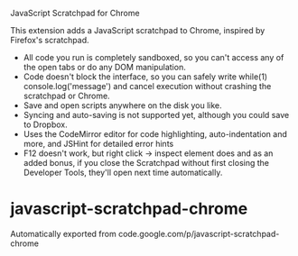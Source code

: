 
JavaScript Scratchpad for Chrome

This extension adds a JavaScript scratchpad to Chrome, inspired by Firefox's scratchpad.

* All code you run is completely sandboxed, so you can't access any of the open tabs or do any DOM manipulation.
* Code doesn't block the interface, so you can safely write while(1) console.log('message') and cancel execution without crashing the scratchpad or Chrome.
* Save and open scripts anywhere on the disk you like.
* Syncing and auto-saving is not supported yet, although you could save to Dropbox.
* Uses the CodeMirror editor for code highlighting, auto-indentation and more, and JSHint for detailed error hints
* F12 doesn't work, but right click -> inspect element does and as an added bonus, if you close the Scratchpad without first closing the Developer Tools, they'll open next time automatically.

# javascript-scratchpad-chrome
Automatically exported from code.google.com/p/javascript-scratchpad-chrome
